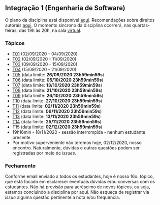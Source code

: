 ## Integração 1 (Engenharia de Software)

O plano da disciplina está disponível [aqui](./media/plano-integracao.pdf).
Recomendações sobre direitos autorais [aqui](./media/recomendacao-prograd.pdf). O momento síncrono da disciplina ocorrerá, nas quartas-feiras, das 19h às 20h,
na sala [virtual](https://meet.google.com/lookup/b53ap7ppm2).

### Tópicos

- [T01](./topicos/01.md) (02/09/2020 - 04/09/2020)
- [T02](./topicos/02.md) (02/09/2020 - 11/09/2020)
- [T03](./topicos/03.md) (09/09/2020 - 15/09/2020)
- [T04](./topicos/04.md) (15/09/2020 - 21/09/2020)
- [T05](./topicos/05.md) (data limite: **26/09/2020 23h59min59s**)
- [T06](./topicos/06.md) (data limite: **05/10/2020 23h59min59s**)
- [T07](./topicos/07.md) (data limite: **13/10/2020 23h59min59s**)
- [T08](./topicos/08.md) (data limite: **21/10/2020 23h59min59s**)
- [T09](./topicos/09.md) (data limite: **26/10/2020 23h59min59s**)
- [T10](./topicos/10.md) (data limite: **27/10/2020 23h59min59s**)
- [T11](./topicos/11.md) (data limite: **02/11/2020 23h59min59s**)
- [T12](./topicos/12.md) (data limite: **09/11/2020 23h59min59s**)
- [T13](./topicos/13.md) (data limite: **13/11/2020 23h59min59s**)
- [T14](./topicos/14.md) (data limite: **25/11/2020 23h59min59s**)
- [T15](./topicos/15.md) (data limite: **02/12/2020 23h59min59s**)
- 19h16min - 18/11/2020 - sessão interrompida - nenhum estudante presente
- Por motivo superveniente não teremos hoje, 02/12/2020, nosso encontro.
Naturalmente, dúvidas e outras questões podem ser registradas por meio
de _issues_.

### Fechamento

Conforme email enviado a todos os estudantes, hoje é nosso 16o. tópico,
que está focado em esclarecer eventuais dúvidas e/ou conversas com os
estudantes. Não há previsão para acréscimo de novos tópicos, ou seja,
estamos concluindo a disciplina por aqui. Não esqueça de registrar via _issue_
alguma questão pertinente a nota e/ou frequência. 


